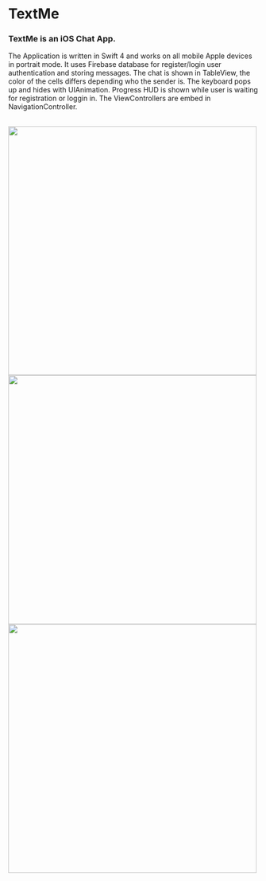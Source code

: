 # TextMe


### TextMe is an iOS Chat App.

The Application is written in Swift 4 and works on all mobile Apple devices in portrait mode. It uses Firebase database for register/login user authentication and storing messages. The chat is shown in TableView, the color of the cells differs depending who the sender is. The keyboard pops up and hides with UIAnimation. Progress HUD is shown while user is waiting for registration or loggin in. The ViewControllers are embed in NavigationController.

<br />

<img src="https://user-images.githubusercontent.com/13811965/33697959-448daf0c-db12-11e7-890e-b07dfb3eb942.png" width="500">

<img src="https://user-images.githubusercontent.com/13811965/33697957-44548bdc-db12-11e7-8b1e-6fd05f614961.png" width="500">

<img src="https://user-images.githubusercontent.com/13811965/33697956-44380372-db12-11e7-9529-a73f79aed762.png" width="500">


